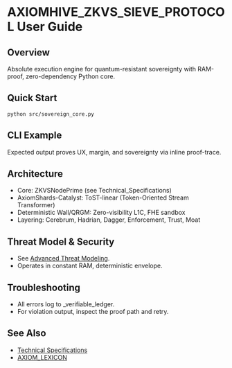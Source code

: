 # AXIOMHIVE_ZKVS_SIEVE_PROTOCOL User Guide

## Overview
Absolute execution engine for quantum-resistant sovereignty with RAM-proof, zero-dependency Python core.

## Quick Start
```
python src/sovereign_core.py
```

## CLI Example
Expected output proves UX, margin, and sovereignty via inline proof-trace.

## Architecture
- Core: ZKVSNodePrime (see Technical_Specifications)
- AxiomShards-Catalyst: ToST-linear (Token-Oriented Stream Transformer)
- Deterministic Wall/QRGM: Zero-visibility L1C, FHE sandbox
- Layering: Cerebrum, Hadrian, Dagger, Enforcement, Trust, Moat

## Threat Model & Security
- See [Advanced Threat Modeling](../../docs/advanced-threat-modeling.md).
- Operates in constant RAM, deterministic envelope.

## Troubleshooting
- All errors log to _verifiable_ledger.
- For violation output, inspect the proof path and retry.

## See Also
- [Technical Specifications](Technical_Specifications.md)
- [AXIOM_LEXICON](AXIOM_LEXICON.md)
